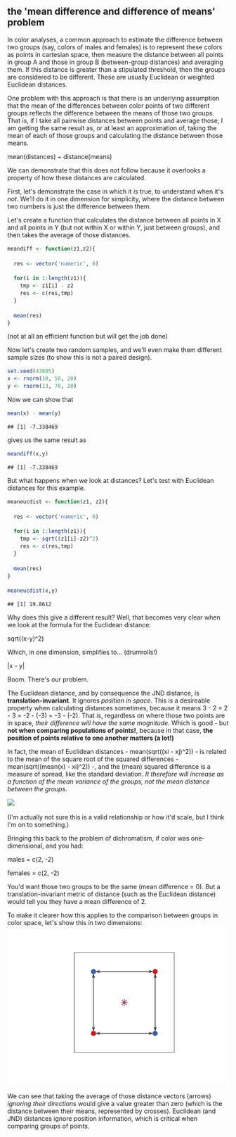 the 'mean difference and difference of means' problem
-----------------------------------------------------

In color analyses, a common approach to estimate the difference between two groups (say, colors of males and females) is to represent these colors as points in cartesian space, then measure the distance between all points in group A and those in group B (between-group distances) and averaging them. If this distance is greater than a stipulated threshold, then the groups are considered to be different. These are usually Euclidean or weighted Euclidean distances.

One problem with this approach is that there is an underlying assumption that the mean of the differences between color points of two different groups reflects the difference between the means of those two groups. That is, if I take all pairwise distances between points and average those, I am getting the same result as, or at least an approximation of, taking the mean of each of those groups and calculating the distance between those means.

mean(distances) ~ distance(means)

We can demonstrate that this does not follow because it overlooks a property of how these distances are calculated.

First, let's demonstrate the case in which it *is* true, to understand when it's *not*. We'll do it in one dimension for simplicity, where the distance between two numbers is just the difference between them.

Let's create a function that calculates the distance between all points in X and all points in Y (but not within X or within Y, just between groups), and then takes the average of those distances.

``` r
meandiff <- function(z1,z2){
  
  res <- vector('numeric', 0)
  
  for(i in 1:length(z1)){
    tmp <- z1[i] - z2
    res <- c(res,tmp)
  }
  
  mean(res)
}
```

(not at all an efficient function but will get the job done)

Now let's create two random samples, and we'll even make them different sample sizes (to show this is not a paired design).

``` r
set.seed(43805)
x <- rnorm(10, 50, 20)
y <- rnorm(13, 70, 20)
```

Now we can show that

``` r
mean(x) - mean(y)
```

    ## [1] -7.338469

gives us the same result as

``` r
meandiff(x,y)
```

    ## [1] -7.338469

But what happens when we look at distances? Let's test with Euclidean distances for this example.

``` r
meaneucdist <- function(z1, z2){
    
  res <- vector('numeric', 0)
  
  for(i in 1:length(z1)){
    tmp <- sqrt((z1[i]-z2)^2)
    res <- c(res,tmp)
  }
  
  mean(res)
}

meaneucdist(x,y)
```

    ## [1] 19.8612

Why does this give a different result? Well, that becomes very clear when we look at the formula for the Euclidean distance:

sqrt((x-y)^2)

Which, in one dimension, simplifies to... (drumrolls!)

|x - y|

Boom. There's our problem.

The Euclidean distance, and by consequence the JND distance, is **translation-invariant**. It ignores *position in space*. This is a desireable property when calculating distances sometimes, because it means 3 - 2 = 2 - 3 = -2 - (-3) = -3 - (-2). That is, regardless on where those two points are in space, *their difference will have the same magnitude*. Which is good - but **not when comparing populations of points!**, because in that case, **the position of points relative to one another matters (a lot!)**

In fact, the mean of Euclidean distances - mean(sqrt((xi - xj)^2)) - is related to the mean of the square root of the squared differences - mean(sqrt((mean(x) - xi)^2)) -, and the (mean) squared difference is a measure of spread, like the standard deviation. *It therefore will increase as a function of the *mean variance of the groups*, not the *mean distance between the groups**.

<img src="http://i.giphy.com/i6TQUuiT5hjSU.gif" width="250">

(I'm actually not sure this is a valid relationship or how it'd scale, but I think I'm on to something.)

Bringing this back to the problem of dichromatism, if color was one-dimensional, and you had:

males = c(2, -2)

females = c(2, -2)

You'd want those two groups to be the same (mean difference = 0). But a translation-invariant metric of distance (such as the Euclidean distance) would tell you they have a mean difference of 2.

To make it clearer how this applies to the comparison between groups in color space, let's show this in two dimensions: ![](output/figures/meandiffunnamed-chunk-6-1.png)

We can see that taking the average of those distance vectors (arrows) *ignoring their directions* would give a value greater than zero (which is the distance between their means, represented by crosses). Euclidean (and JND) distances ignore position information, which is critical when comparing groups of points.

